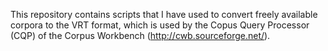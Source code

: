 This repository contains scripts that I have used to convert freely available corpora to the VRT format, which is used by the Copus Query Processor (CQP) of the Corpus Workbench (http://cwb.sourceforge.net/).
